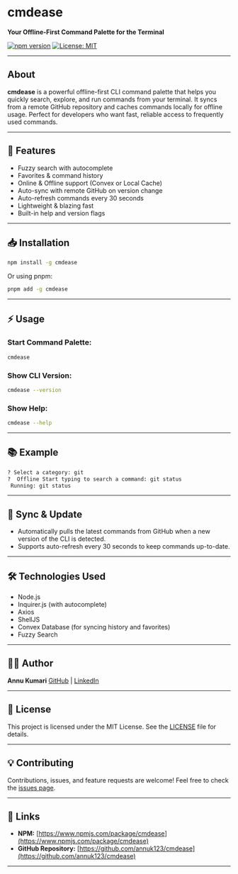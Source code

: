 # cmdease 

**Your Offline-First Command Palette for the Terminal**

[![npm version](https://img.shields.io/npm/v/cmdease.svg)](https://www.npmjs.com/package/cmdease)
[![License: MIT](https://img.shields.io/badge/License-MIT-green.svg)](LICENSE)

---

##  About

**cmdease** is a powerful offline-first CLI command palette that helps you quickly search, explore, and run commands from your terminal. It syncs from a remote GitHub repository and caches commands locally for offline usage. Perfect for developers who want fast, reliable access to frequently used commands.

---

## 🚀 Features

*  Fuzzy search with autocomplete
*  Favorites & command history
*  Online & Offline support (Convex or Local Cache)
*  Auto-sync with remote GitHub on version change
*  Auto-refresh commands every 30 seconds
*  Lightweight & blazing fast
*  Built-in help and version flags

---

## 📥 Installation

```bash
npm install -g cmdease
```

Or using pnpm:

```bash
pnpm add -g cmdease
```

---

## ⚡️ Usage

### Start Command Palette:

```bash
cmdease
```

### Show CLI Version:

```bash
cmdease --version
```

### Show Help:

```bash
cmdease --help
```

---

## 📚 Example

```bash
? Select a category: git
?  Offline Start typing to search a command: git status
 Running: git status
```

---

## 🔄 Sync & Update

* Automatically pulls the latest commands from GitHub when a new version of the CLI is detected.
* Supports auto-refresh every 30 seconds to keep commands up-to-date.

---

## 🛠 Technologies Used

* Node.js
* Inquirer.js (with autocomplete)
* Axios
* ShellJS
* Convex Database (for syncing history and favorites)
* Fuzzy Search

---

## 🧑‍💻 Author

**Annu Kumari**
[GitHub](https://github.com/annuk123) | [LinkedIn](https://www.linkedin.com/in/annu-kumari-540337237/)

---

## 📄 License

This project is licensed under the MIT License. See the [LICENSE](LICENSE) file for details.

---

## 💡 Contributing

Contributions, issues, and feature requests are welcome!
Feel free to check the [issues page](https://github.com/annuk123/cmdease/issues).

---

## 🔗 Links

* **NPM:** [https://www.npmjs.com/package/cmdease](https://www.npmjs.com/package/cmdease)
* **GitHub Repository:** [https://github.com/annuk123/cmdease](https://github.com/annuk123/cmdease)

---
